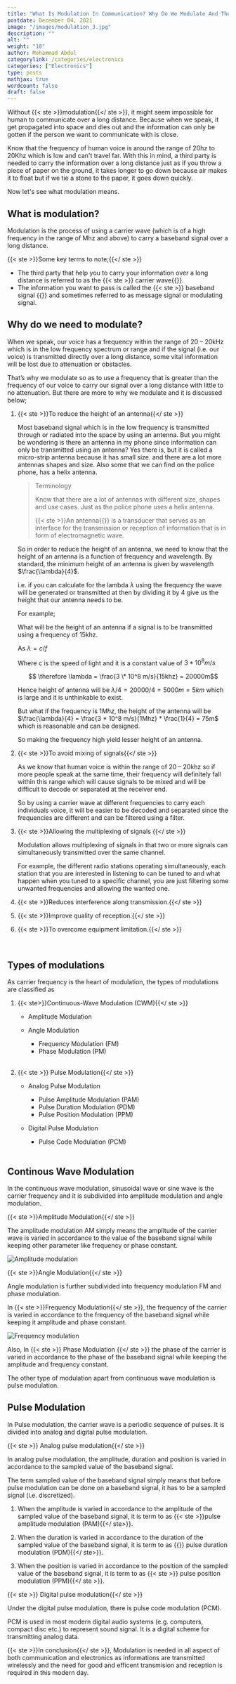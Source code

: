 ```yaml
---
title: "What Is Modulation In Communication? Why Do We Modulate And The Types of Modulation Techniques"
postdate: December 04, 2021
image: "/images/modulation_3.jpg"
description: ""
alt: ""
weight: "18"
author: Mohammad Abdul
categorylink: /categories/electronics
categories: ["Electronics"]
type: posts
mathjax: true
wordcount: false
draft: false
---
```


Without {{< ste >}}modulation{{</ ste >}}, it might seem impossible for human to communicate over a long distance. Because when we speak, it get propagated into space and dies out and the information can only be gotten if the person we want to communicate with is close.

Know that the frequency of human voice is around the range of 20hz to 20Khz which is low and can't travel far. With this in mind, a third party is needed to carry the information over a long distance just as if you throw a piece of paper on the ground, it takes longer to go down because air makes it to float but if we tie a stone to the paper, it goes down quickly.

Now let's see what modulation means.

## What is modulation?

Modulation is the process of using a carrier wave (which is of a high frequency in the range of Mhz and above) to carry a baseband signal over a long distance.

{{< ste >}}Some key terms to note;{{</ ste >}}
<br>

<ul class="ul-in-post">
<li>The third party that help you to carry your information over a long distance is referred to as the {{< ste >}} carrier wave{{</ ste >}}.</li>

<li>The information you want to pass is called the {{< ste >}} baseband signal {{</ ste >}} and sometimes referred to as message signal or modulating signal.</li>
</ul>

## Why do we need to modulate?

When we speak, our voice has a frequency within the range of 20 – 20kHz which is in the low frequency spectrum or range and if the signal (i.e. our voice) is transmitted directly over a long distance, some vital information will be lost due to attenuation or obstacles.

That’s why we modulate so as to use a frequency that is greater than the frequency of our voice to carry our signal over a long distance with little to no attenuation. But there are more to why we modulate and it is discussed below;

1. {{< ste >}}To reduce the height of an antenna{{</ ste >}}

   Most baseband signal which is in the low frequency is transmitted through or radiated into the space by using an antenna. But you might be wondering is there an antenna in my phone since information can only be transmitted using an antenna? Yes there is, but it is called a micro-strip antenna because it has small size.
   and there are a lot more antennas shapes and size. Also some that we can find on the police phone, has a helix antenna.

   <blockquote class="blockquote">
   <p class="little-nugget">Terminology</p>
   <p class="quote-text">Know that there are a lot of antennas with different size, shapes and use cases. Just as the police phone uses a helix antenna.
   </p>
    <p class="quote-text">{{< ste >}}An antenna{{</ ste >}} is a transducer that serves as an interface for the transmission or reception of information that is in form of electromagnetic wave.
   </p>
   </blockquote>

   So in order to reduce the height of an antenna, we need to know that the height of an antenna is a function of frequency and wavelength. By standard, the minimum height of an antenna is given by wavelength $\frac{\lambda}{4}$.

   i.e. if you can calculate for the lambda $\lambda$ using the frequency the wave will be generated or transmitted at then by dividing it by 4 give us the height that our antenna needs to be.

   For example;

   What will be the height of an antenna if a signal is to be transmitted using a frequency of 15khz.

   As $\lambda = c/f$

   Where c is the speed of light and it is a constant value of $3 * 10^8m/s$

   $$ \therefore \lambda = \frac{3 \* 10^8 m/s}{15khz} = 20000m$$

   Hence height of antenna will be $\lambda/4 = 20000/4 = 5000m = 5km$ which is large and it is unthinkable to exist.

   But what if the frequency is $1Mhz$, the height of the antenna will be $\frac{\lambda}{4} =  \frac{3 * 10^8 m/s}{1Mhz} * \frac{1}{4} = 75m$ which is reasonable and can be designed.

   So making the frequency high yield lesser height of an antenna.

2. {{< ste >}}To avoid mixing of signals{{</ ste >}}

   As we know that human voice is within the range of 20 – 20khz so if more people speak at the same time, their frequency will definitely fall within this range which will cause signals to be mixed and will be difficult to decode or separated at the receiver end.

   So by using a carrier wave at different frequencies to carry each individuals voice, it will be easier to be decoded and separated since the frequencies are different and can be filtered using a filter.

3. {{< ste >}}Allowing the multiplexing of signals {{</ ste >}}

   Modulation allows multiplexing of signals in that two or more signals can simultaneously transmitted over the same channel.
   
   For example, the different radio stations operating simultaneously, each station that you are interested in listening to can be tuned to and what happen when you tuned to a specific channel, you are just filtering some unwanted frequencies and allowing the wanted one.

4. {{< ste >}}Reduces interference along transmission.{{</ ste >}}

5. {{< ste >}}Improve quality of reception.{{</ ste >}}

6. {{< ste >}}To overcome equipment limitation.{{</ ste >}}

<br>

## Types of modulations

As carrier frequency is the heart of modulation, the types of modulations are classified as

1.  {{< ste>}}Continuous-Wave Modulation (CWM){{</ ste >}}

    - Amplitude Modulation

    - Angle Modulation

        <ul class="ul-in-post">
        <li>Frequency Modulation (FM)</li>

        <li> Phase Modulation (PM) </li>

        </ul>

    <br>

2.  {{< ste >}} Pulse Modulation{{</ ste >}}

    - Analog Pulse Modulation

        <ul class="ul-in-post">
        <li>Pulse Amplitude Modulation (PAM)</li>

        <li> Pulse Duration Modulation (PDM)</li>

        <li> Pulse Position Modulation (PPM)</li>

        </ul>

    - Digital Pulse Modulation

        <ul class="ul-in-post">
        <li>Pulse Code Modulation (PCM)</li>
        </ul>

    <br>

## Continous Wave Modulation

In the continuous wave modulation, sinusoidal wave or sine wave is the carrier frequency and it is subdivided into amplitude modulation and angle modulation.

{{< ste >}}Amplitude Modulation{{</ ste >}}
<br>

The amplitude modulation AM simply means the amplitude of the carrier wave is varied in accordance to the value of the baseband signal while keeping other parameter like frequency or phase constant.

<img src="/images/modulation_3.jpg" alt="Amplitude modulation">

{{< ste >}}Angle Modulation{{</ ste >}}
<br>

Angle modulation is further subdivided into frequency modulation FM and phase modulation.

In {{< ste >}}Frequency Modulation{{</ ste >}}, the frequency of the carrier is varied in accordance to the frequency of the baseband signal while keeping it amplitude and phase constant.

<img src="/images/modulation_4.jpg" alt="Frequency modulation">

Also, In {{< ste >}} Phase Modulation {{</ ste >}} the phase of the carrier is varied in accordance to the phase of the baseband signal while keeping the amplitude and frequency constant.

The other type of modulation apart from continuous wave modulation is pulse modulation.

## Pulse Modulation

In Pulse modulation, the carrier wave is a periodic sequence of pulses. It is divided into analog and digital pulse modulation.

{{< ste >}} Analog pulse modulation{{</ ste >}}
<br>

In analog pulse modulation, the amplitude, duration and position is varied in accordance to the sampled value of the baseband signal.

The term sampled value of the baseband signal simply means that before pulse modulation can be done on a baseband signal, it has to be a sampled signal (i.e. discretized).

1. When the amplitude is varied in accordance to the amplitude of the sampled value of the baseband signal, it is term to as {{< ste >}}pulse amplitude modulation (PAM){{</ ste>}}.

2. When the duration is varied in accordance to the duration of the sampled value of the baseband signal, it is term to as {{<ste >}} pulse duration modulation (PDM){{</ ste>}}.

3. When the position is varied in accordance to the position of the sampled value of the baseband signal, it is term to as {{< ste >}} pulse position modulation (PPM){{</ ste >}}.

{{< ste >}} Digital pulse modulation{{</ ste >}}
<br>

Under the digital pulse modulation, there is pulse code modulation (PCM).

PCM is used in most modern digital audio systems (e.g. computers, compact disc etc.) to represent sound signal. It is a digital scheme for transmitting analog data.

{{< ste >}}In conclusion{{</ ste >}}, Modulation is needed in all aspect of both communication and electronics as informations are transmitted wirelessly and the need for good and efficent transmision and reception is required in this modern day.